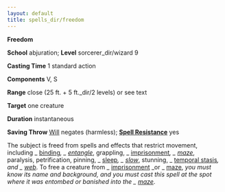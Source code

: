 ```yaml
---
layout: default
title: spells_dir/freedom
---
```

 **Freedom**

**School** abjuration; **Level** sorcerer_dir/wizard 9

**Casting Time** 1 standard action

**Components** V, S

**Range** close (25 ft. + 5 ft._dir/2 levels) or see text

**Target** one creature

**Duration** instantaneous

**Saving Throw** [Will](../../combat#_will) negates (harmless); **[Spell Resistance](../../glossary#_spell-resistance)** yes

The subject is freed from spells and effects that restrict movement, including _ [binding](../binding#_binding)_, _ [entangle](../entangle#_entangle)_, grappling, _ [imprisonment](../imprisonment#_imprisonment)_, _ [maze](../maze#_maze)_, paralysis, petrification, pinning, _ [sleep](../sleep#_sleep)_, _ [slow](../slow#_slow)_, stunning, _ [temporal stasis](../temporalStasis#_temporal-stasis)_, and _ [web](../web#_web)_. To free a creature from _ [imprisonment](../imprisonment#_imprisonment) _or _ [maze](../maze#_maze), _you must know its name and background, and you must cast this spell at the spot where it was entombed or banished into the _ [maze](../maze#_maze)_.

